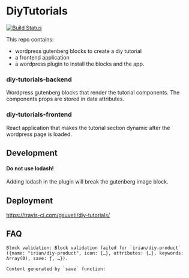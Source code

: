 # DiyTutorials

[![Build Status](https://travis-ci.com/gsuveti/diy-tutorials.svg?branch=master)](https://travis-ci.com/gsuveti/diy-tutorials)

This repo contains:
- wordpress gutenberg blocks to create a diy tutorial
- a frontend application
- a wordpress plugin to install the blocks and the app.


### diy-tutorials-backend
Wordpress gutenberg blocks that render the tutorial components. The components props are stored in data attributes.

### diy-tutorials-frontend
React application that makes the tutorial section dynamic after the wordpress page is loaded.


## Development

#### Do not use lodash!
Adding lodash in the plugin will break the gutenberg image block. 

## Deployment

https://travis-ci.com/gsuveti/diy-tutorials/

## FAQ


```
Block validation: Block validation failed for `irian/diy-product` ({name: "irian/diy-product", icon: {…}, attributes: {…}, keywords: Array(0), save: ƒ, …}).

Content generated by `save` function:
```

